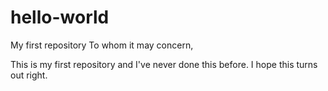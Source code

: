 # hello-world
My first repository
To whom it may concern,

This is my first repository and I've never done this before. I hope this turns out right.
